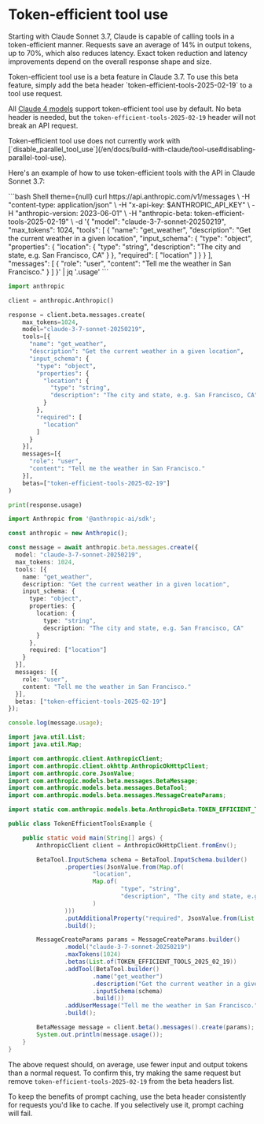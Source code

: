 # Token-efficient tool use

Starting with Claude Sonnet 3.7, Claude is capable of calling tools in a token-efficient manner. Requests save an average of 14% in output tokens, up to 70%, which also reduces latency. Exact token reduction and latency improvements depend on the overall response shape and size.

<Info>
  Token-efficient tool use is a beta feature in Claude 3.7. To use this beta feature, simply add the beta header `token-efficient-tools-2025-02-19` to a tool use request.

  All [Claude 4 models](/en/docs/about-claude/models/overview) support token-efficient tool use by default. No beta header is needed, but the `token-efficient-tools-2025-02-19` header will not break an API request.
</Info>

<Warning>
  Token-efficient tool use does not currently work with [`disable_parallel_tool_use`](/en/docs/build-with-claude/tool-use#disabling-parallel-tool-use).
</Warning>

Here's an example of how to use token-efficient tools with the API in Claude Sonnet 3.7:

<CodeGroup>
  ```bash Shell theme={null}
  curl https://api.anthropic.com/v1/messages \
    -H "content-type: application/json" \
    -H "x-api-key: $ANTHROPIC_API_KEY" \
    -H "anthropic-version: 2023-06-01" \
    -H "anthropic-beta: token-efficient-tools-2025-02-19" \
    -d '{
      "model": "claude-3-7-sonnet-20250219",
      "max_tokens": 1024,
      "tools": [
        {
          "name": "get_weather",
          "description": "Get the current weather in a given location",
          "input_schema": {
            "type": "object",
            "properties": {
              "location": {
                "type": "string",
                "description": "The city and state, e.g. San Francisco, CA"
              }
            },
            "required": [
              "location"
            ]
          }
        }
      ],
      "messages": [
        {
          "role": "user",
          "content": "Tell me the weather in San Francisco."
        }
      ]
    }' | jq '.usage'
  ```

  ```Python Python theme={null}
  import anthropic

  client = anthropic.Anthropic()

  response = client.beta.messages.create(
      max_tokens=1024,
      model="claude-3-7-sonnet-20250219",
      tools=[{
        "name": "get_weather",
        "description": "Get the current weather in a given location",
        "input_schema": {
          "type": "object",
          "properties": {
            "location": {
              "type": "string",
              "description": "The city and state, e.g. San Francisco, CA"
            }
          },
          "required": [
            "location"
          ]
        }
      }],
      messages=[{
        "role": "user",
        "content": "Tell me the weather in San Francisco."
      }],
      betas=["token-efficient-tools-2025-02-19"]
  )

  print(response.usage)
  ```

  ```TypeScript TypeScript theme={null}
  import Anthropic from '@anthropic-ai/sdk';

  const anthropic = new Anthropic();

  const message = await anthropic.beta.messages.create({
    model: "claude-3-7-sonnet-20250219",
    max_tokens: 1024,
    tools: [{
      name: "get_weather",
      description: "Get the current weather in a given location",
      input_schema: {
        type: "object",
        properties: {
          location: {
            type: "string",
            description: "The city and state, e.g. San Francisco, CA"
          }
        },
        required: ["location"]
      }
    }],
    messages: [{ 
      role: "user", 
      content: "Tell me the weather in San Francisco." 
    }],
    betas: ["token-efficient-tools-2025-02-19"]
  });

  console.log(message.usage);
  ```

  ```Java Java theme={null}
  import java.util.List;
  import java.util.Map;

  import com.anthropic.client.AnthropicClient;
  import com.anthropic.client.okhttp.AnthropicOkHttpClient;
  import com.anthropic.core.JsonValue;
  import com.anthropic.models.beta.messages.BetaMessage;
  import com.anthropic.models.beta.messages.BetaTool;
  import com.anthropic.models.beta.messages.MessageCreateParams;

  import static com.anthropic.models.beta.AnthropicBeta.TOKEN_EFFICIENT_TOOLS_2025_02_19;

  public class TokenEfficientToolsExample {

      public static void main(String[] args) {
          AnthropicClient client = AnthropicOkHttpClient.fromEnv();

          BetaTool.InputSchema schema = BetaTool.InputSchema.builder()
                  .properties(JsonValue.from(Map.of(
                          "location",
                          Map.of(
                                  "type", "string",
                                  "description", "The city and state, e.g. San Francisco, CA"
                          )
                  )))
                  .putAdditionalProperty("required", JsonValue.from(List.of("location")))
                  .build();

          MessageCreateParams params = MessageCreateParams.builder()
                  .model("claude-3-7-sonnet-20250219")
                  .maxTokens(1024)
                  .betas(List.of(TOKEN_EFFICIENT_TOOLS_2025_02_19))
                  .addTool(BetaTool.builder()
                          .name("get_weather")
                          .description("Get the current weather in a given location")
                          .inputSchema(schema)
                          .build())
                  .addUserMessage("Tell me the weather in San Francisco.")
                  .build();

          BetaMessage message = client.beta().messages().create(params);
          System.out.println(message.usage());
      }
  }
  ```
</CodeGroup>

The above request should, on average, use fewer input and output tokens than a normal request. To confirm this, try making the same request but remove `token-efficient-tools-2025-02-19` from the beta headers list.

<Tip>
  To keep the benefits of prompt caching, use the beta header consistently for requests you'd like to cache. If you selectively use it, prompt caching will fail.
</Tip>
